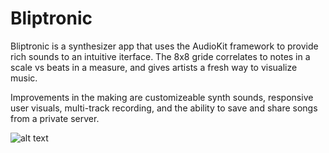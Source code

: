 # Bliptronic

Bliptronic is a synthesizer app that uses the AudioKit framework to provide rich sounds to an intuitive iterface. The 8x8 gride correlates to notes in a scale vs beats in a measure, and gives artists a fresh way to visualize music.

Improvements in the making are customizeable synth sounds, responsive user visuals, multi-track recording, and the ability to save and share songs from a private server.

![alt text](https://github.com/projectrob21/Bliptronic/blob/master/blip%20screen.jpg)
